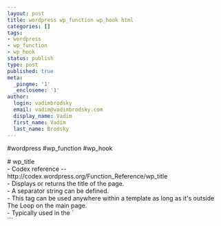 ```yaml
---
layout: post
title: wordpress wp_function wp_hook html
categories: []
tags:
- wordpress
- wp_function
- wp_hook
status: publish
type: post
published: true
meta:
  _pingme: '1'
  _encloseme: '1'
author:
  login: vadimbrodsky
  email: vadim@vadimbrodsky.com
  display_name: Vadim
  first_name: Vadim
  last_name: Brodsky
---
```

<p>#wordpress #wp_function #wp_hook</p>
<p># wp_title<br />
- Codex reference -- http://codex.wordpress.org/Function_Reference/wp_title<br />
- Displays or returns the title of the page.<br />
- A separator string can be defined.<br />
- This tag can be used anywhere within a template as long as it's outside The Loop on the main page.<br />
- Typically used in the `<title>` element for the head of a page.<br />
- A good practice is to use the `add_filter` function in `functions.php` to allow for SEO plugins integration.</p>
<p>```html<br />
<title></title><br />
```</title></p>
